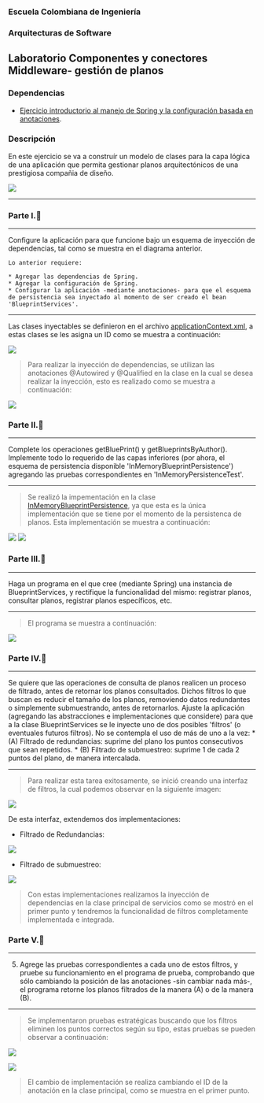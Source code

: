 ### Escuela Colombiana de Ingeniería

### Arquitecturas de Software
## Laboratorio Componentes y conectores  Middleware- gestión de planos
### Dependencias
* [Ejercicio introductorio al manejo de Spring y la configuración basada en anotaciones](https://github.com/ARSW-ECI-beta/DIP_DI-SPRING_JAVA-GRAMMAR_CHECKER).

### Descripción
En este ejercicio se va a construír un modelo de clases para la capa lógica de una aplicación que permita gestionar planos arquitectónicos de una prestigiosa compañia de diseño. 

![](img/ClassDiagram1.png)

---

### Parte I.📂

---
Configure la aplicación para que funcione bajo un esquema de inyección de dependencias, tal como se muestra en el diagrama anterior.

	Lo anterior requiere:

	* Agregar las dependencias de Spring.
	* Agregar la configuración de Spring.
	* Configurar la aplicación -mediante anotaciones- para que el esquema de persistencia sea inyectado al momento de ser creado el bean 'BlueprintServices'.
	

---
Las clases inyectables se definieron en el archivo [applicationContext.xml](src/main/resources/applicationContext.xml), a estas clases
se les asigna un ID como se muestra a continuación:

![](img/Context.jpg)

> Para realizar la inyección de dependencias, se utilizan las anotaciones @Autowired y @Qualified en la clase en la cual se 
desea realizar la inyección, esto es realizado como se muestra a continuación:

![](img/Inyeccion.jpg)


### Parte II.📂

---
Complete los operaciones getBluePrint() y getBlueprintsByAuthor(). Implemente todo lo requerido de las capas inferiores (por ahora, el esquema de persistencia disponible 'InMemoryBlueprintPersistence') agregando las pruebas correspondientes en 'InMemoryPersistenceTest'.

---
> Se realizó la impementación en la clase [InMemoryBlueprintPersistence](src/main/java/edu/eci/arsw/blueprints/persistence/impl/InMemoryBlueprintPersistence.java),
ya que esta es la única implementación que se tiene por el momento de la persistenca de planos.
Esta implementación se muestra a continuación:

![](img/class%20getBlueprint.jpg)
![](img/clase%20getBlueprintsByAuthor.jpg) 



### Parte III.📂

---
Haga un programa en el que cree (mediante Spring) una instancia de BlueprintServices, y rectifique la funcionalidad del mismo: registrar planos, consultar planos, registrar planos específicos, etc.

---

> El programa se muestra a continuación:

 ![](img/clase%20main.jpg)


### Parte IV.📂

---
Se quiere que las operaciones de consulta de planos realicen un proceso de filtrado, antes de retornar los planos consultados. Dichos filtros lo que buscan es reducir el tamaño de los planos, removiendo datos redundantes o simplemente submuestrando, antes de retornarlos. Ajuste la aplicación (agregando las abstracciones e implementaciones que considere) para que a la clase BlueprintServices se le inyecte uno de dos posibles 'filtros' (o eventuales futuros filtros). No se contempla el uso de más de uno a la vez:
	* (A) Filtrado de redundancias: suprime del plano los puntos consecutivos que sean repetidos.
	* (B) Filtrado de submuestreo: suprime 1 de cada 2 puntos del plano, de manera intercalada.

---

> Para realizar esta tarea exitosamente, se inició creando una interfaz de filtros, la cual podemos observar en la siguiente imagen:

![](img/FilterInterface.jpg)

De esta interfaz, extendemos dos implementaciones:

- Filtrado de Redundancias:

![](img/RedundancyFilter.jpg)

- Filtrado de submuestreo:

![](img/SubsamplingFilter.jpg)

> Con estas implementaciones realizamos la inyección de dependencias en la clase principal de servicios como
se mostró en el primer punto y tendremos la funcionalidad de filtros completamente implementada e integrada.

### Parte V.📂

---
5. Agrege las pruebas correspondientes a cada uno de estos filtros, y pruebe su funcionamiento en el programa de prueba, comprobando que sólo cambiando la posición de las anotaciones -sin cambiar nada más-, el programa retorne los planos filtrados de la manera (A) o de la manera (B).

---

>Se implementaron pruebas estratégicas buscando que los filtros eliminen los puntos correctos según su tipo, estas
pruebas se pueden observar a continuación:

![](img/SubsampligFilterTest.jpg)

![](img/RedundancyFilterTest.jpg)

> El cambio de implementación se realiza cambiando el ID de la anotación en la clase principal, como se muestra en el primer punto.

